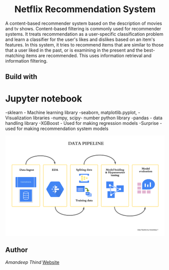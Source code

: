 <h1 align="center">Netflix Recommendation System</h1>
A content-based recommender system based on the description of movies and tv shows. 
Content-based filtering is commonly used for recommender systems. It treats recommendation as a user-specific classification problem and learn a classifier for the user's likes and dislikes based on an item's features. In this system, it tries to recommend items that are similar to those that a user liked in the past, or is examining in the present and the best-matching items are recommended. This uses information retrieval and information filtering.

## Build with
# Jupyter notebook 
-sklearn - Machine learning library
-seaborn, matplotlib.pyplot, - Visualization libraries
-numpy, scipy- number python library
-pandas - data handling library
-XGBoost - Used for making regression models
-Surprise - used for making recommendation system models


![alt text](https://raw.githubusercontent.com/aman-thind/Data-Viz/main/Data%20pipeline.png)


## Author
*Amandeep Thind*
[Website](https://aman-thind.github.io/Portfolio "Welcome")
